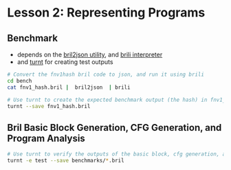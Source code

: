 # Lesson 2:  Representing Programs

## Benchmark
* depends on the [bril2json utility](https://capra.cs.cornell.edu/bril/tools/brilirs.html), and [brili interpreter](https://capra.cs.cornell.edu/bril/tools/brilirs.html)
* and [turnt](https://github.com/cucapra/turnt) for creating test outputs
```sh
# Convert the fnv1hash bril code to json, and run it using brili
cd bench
cat fnv1_hash.bril |  bril2json  | brili

# Use turnt to create the expected benchmark output (the hash) in fnv1_hash.out
turnt --save fnv1_hash.bril

```

## Bril Basic Block Generation, CFG Generation, and Program Analysis
```sh
# Use turnt to verify the outputs of the basic block, cfg generation, and add instruction counting tool
turnt -e test --save benchmarks/*.bril
```
